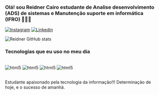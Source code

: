 ### Olá! sou Reidner Cairo estudante de Analise desenvolvimento (ADS) de sistemas e Manutenção suporte em informática (IFRO) 🙋🏻‍♂️

[![Instagram](https://img.shields.io/badge/Instagram-E4405F?style=for-the-badge&logo=instagram&logoColor=white)](https://instagram.com/reidnercairo)
[![Linkedin](https://img.shields.io/badge/LinkedIn-0077B5?style=for-the-badge&logo=linkedin&logoColor=white)](https://www.linkedin.com/in/reidner-cairo-3659b3288)

![Reidner GitHub stats](https://github-readme-stats.vercel.app/api?username=ReidnerC&show_icons=true&theme=onedark)

### Tecnologias que eu uso no meu dia

<div style= "display: inline_block"><br/>
<img align="center" alt="html5" src="https://img.shields.io/badge/C%23-239120?style=for-the-badge&logo=c-sharp&logoColor=white">
<img align="center" alt="html5" src="https://img.shields.io/badge/React-20232A?style=for-the-badge&logo=react&logoColor=61DAFB">
<img align="center" alt="html5" src="https://img.shields.io/badge/JavaScript-F7DF1E?style=for-the-badge&logo=javascript&logoColor=black">
<img align="center" alt="html5" src="https://img.shields.io/badge/TypeScript-007ACC?style=for-the-badge&logo=typescript&logoColor=white">
</div><br/>

Estudante apaixonado pela tecnologia da informação!!! Determinação de hoje, e o sucesso de amanhã.
